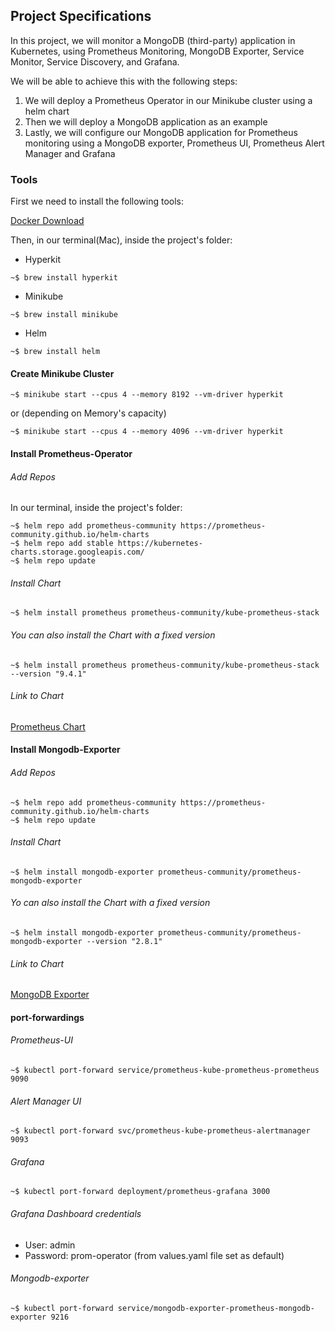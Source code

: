 ## Project Specifications

In this project, we will monitor a MongoDB (third-party) application in Kubernetes, using Prometheus Monitoring, MongoDB Exporter, Service Monitor, Service Discovery, and Grafana.

We will be able to achieve this with the following steps:

1. We will deploy a Prometheus Operator in our Minikube cluster using a helm chart
2. Then we will deploy a MongoDB application as an example
3. Lastly, we will configure our MongoDB application for Prometheus monitoring using a MongoDB exporter, Prometheus UI, Prometheus Alert Manager and Grafana

### Tools

First we need to install the following tools:

[Docker Download](https://www.docker.com/get-started)

Then, in our terminal(Mac), inside the project's folder:

- Hyperkit

```
~$ brew install hyperkit
```

- Minikube

```
~$ brew install minikube
```

- Helm

```
~$ brew install helm
```

#### Create Minikube Cluster

```
~$ minikube start --cpus 4 --memory 8192 --vm-driver hyperkit
```

or (depending on Memory's capacity)

```
~$ minikube start --cpus 4 --memory 4096 --vm-driver hyperkit
```

#### Install Prometheus-Operator

###### Add Repos

In our terminal, inside the project's folder:

```
~$ helm repo add prometheus-community https://prometheus-community.github.io/helm-charts
~$ helm repo add stable https://kubernetes-charts.storage.googleapis.com/
~$ helm repo update
```

###### Install Chart

```
~$ helm install prometheus prometheus-community/kube-prometheus-stack
```

###### You can also install the Chart with a fixed version

```
~$ helm install prometheus prometheus-community/kube-prometheus-stack --version "9.4.1"
```

###### Link to Chart

[Prometheus Chart](https://github.com/prometheus-community/helm-charts/tree/main/charts/kube-prometheus-stack)

#### Install Mongodb-Exporter

###### Add Repos

```
~$ helm repo add prometheus-community https://prometheus-community.github.io/helm-charts
~$ helm repo update
```

###### Install Chart

```
~$ helm install mongodb-exporter prometheus-community/prometheus-mongodb-exporter
```

###### Yo can also install the Chart with a fixed version

```
~$ helm install mongodb-exporter prometheus-community/prometheus-mongodb-exporter --version "2.8.1"
```

###### Link to Chart

[MongoDB Exporter](https://github.com/prometheus-community/helm-charts/tree/main/charts/prometheus-mongodb-exporter)

#### port-forwardings

###### Prometheus-UI

```
~$ kubectl port-forward service/prometheus-kube-prometheus-prometheus 9090
```

###### Alert Manager UI

```
~$ kubectl port-forward svc/prometheus-kube-prometheus-alertmanager 9093
```

###### Grafana

```
~$ kubectl port-forward deployment/prometheus-grafana 3000
```

###### Grafana Dashboard credentials

- User: admin
- Password: prom-operator (from values.yaml file set as default)

###### Mongodb-exporter

```
~$ kubectl port-forward service/mongodb-exporter-prometheus-mongodb-exporter 9216
```
